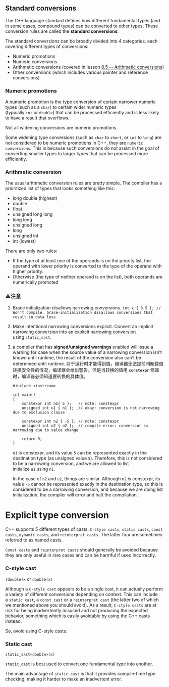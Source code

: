 
## Standard conversions

The C++ language standard defines how different fundamental types (and in some cases, compound types) can be converted to other types. These conversion rules are called the **standard conversions**.

The standard conversions can be broadly divided into 4 categories, each covering different types of conversions:
- Numeric promotions
- Numeric conversions
- Arithmetic conversions (covered in lesson [8.5 -- Arithmetic conversions](https://www.learncpp.com/cpp-tutorial/arithmetic-conversions/))
- Other conversions (which includes various pointer and reference conversions)

### Numeric promotions
A numeric promotion is the type conversion of certain narrower numeric types (such as a `char`) to certain wider numeric types (typically `int` or `double`) that can be processed efficiently and is less likely to have a result that overflows.

Not all widening conversions are numeric promotions.

Some widening type conversions (such as `char` to `short`, or `int` to `long`) are not considered to be numeric promotions in C++, they are `numeric conversions`. This is because such conversions do not assist in the goal of converting smaller types to larger types that can be processed more efficiently.

### Arithmetic conversion

The usual arithmetic conversion rules are pretty simple. The compiler has a prioritized list of types that looks something like this:

- long double (highest)
- double
- float
- unsigned long long
- long long
- unsigned long
- long
- unsigned int
- int (lowest)

There are only two rules:
- If the type of at least one of the operands is on the priority list, the operand with lower priority is converted to the type of the operand with higher priority.
- Otherwise (the type of neither operand is on the list), both operands are numerically promoted


### ⚠️注意

1. Brace initialization disallows narrowing conversions. `int x { 3.5 }; // Won't compile. brace-initialization disallows conversions that result in data loss`
2. Make intentional narrowing conversions explicit. Convert an implicit narrowing conversion into an explicit narrowing conversion using `static_cast`.
3. a compiler that has **signed/unsigned warnings** enabled will issue a warning for case when the source value of a narrowing conversion isn’t known until runtime, the result of the conversion also can’t be determined until runtime. 对于运行时才能得到值，编译器无法提前判断数值转换安全性的情况，编译器会给出警告。但是当转换的值用 **`constexpr`** 修饰时，编译器必须知道要转换的具体值。
	```
	#include <iostream>
	
	int main()
	{
	    constexpr int n1{ 5 };   // note: constexpr
	    unsigned int u1 { n1 };  // okay: conversion is not narrowing due to exclusion clause
	
	    constexpr int n2 { -5 }; // note: constexpr
	    unsigned int u2 { n2 };  // compile error: conversion is narrowing due to value change
	
	    return 0;
	}
	```
	
	`n1` is constexpr, and its value `5` can be represented exactly in the destination type (as unsigned value `5`). Therefore, this is not considered to be a narrowing conversion, and we are allowed to list initialize `u1` using `n1`.
	
	In the case of `n2` and `u2`, things are similar. Although `n2` is constexpr, its value `-5` cannot be represented exactly in the destination type, so this is considered to be a narrowing conversion, and because we are doing list initialization, the compiler will error and halt the compilation.


# Explicit type conversion

C++ supports 5 different types of casts: `C-style casts`, `static casts`, `const casts`, `dynamic casts`, and `reinterpret casts`. The latter four are sometimes referred to as named casts.

`Const casts` and `reinterpret casts` should generally be avoided because they are only useful in rare cases and can be harmful if used incorrectly.

###  C-style cast

`(double)x` or `double(x)`

Although a `C-style cast` appears to be a single cast, it can actually perform a variety of different conversions depending on context. This can include a `static cast`, a `const cast` or a `reinterpret cast` (the latter two of which we mentioned above you should avoid). As a result, `C-style casts` are at risk for being inadvertently misused and not producing the expected behavior, something which is easily avoidable by using the C++ casts instead. 

So, avoid using C-style casts.

### Static cast

`static_cast<double>(x)`

`static_cast` is best used to convert one fundamental type into another.

The main advantage of `static_cast` is that it provides compile-time type checking, making it harder to make an inadvertent error.